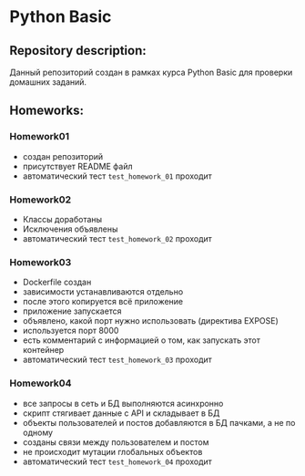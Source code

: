 # Python Basic

## Repository description:

Данный репозиторий создан в рамках курса Python Basic для проверки домашних заданий.

## Homeworks:

### Homework01

- создан репозиторий
- присутствует README файл
- автоматический тест `test_homework_01` проходит

### Homework02

- Классы доработаны
- Исключения объявлены
- автоматический тест `test_homework_02` проходит

### Homework03

- Dockerfile создан
- зависимости устанавливаются отдельно
- после этого копируется всё приложение
- приложение запускается
- объявлено, какой порт нужно использовать (директива EXPOSE)
- используется порт 8000
- есть комментарий с информацией о том, как запускать этот контейнер
- автоматический тест `test_homework_03` проходит

### Homework04

- все запросы в сеть и БД выполняются асинхронно
- скрипт стягивает данные с API и складывает в БД
- объекты пользователей и постов добавляются в БД пачками, а не по одному
- созданы связи между пользователем и постом
- не происходит мутации глобальных объектов
- автоматический тест `test_homework_04` проходит